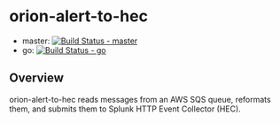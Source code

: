 # orion-alert-to-hec

* master: [![Build Status - master](https://travis-ci.com/djschaap/kv-to-json-sandbox.svg?branch=master)](https://travis-ci.com/djschaap/kv-to-json-sandbox)
* go: [![Build Status - go](https://travis-ci.com/djschaap/kv-to-json-sandbox.svg?branch=go)](https://travis-ci.com/djschaap/kv-to-json-sandbox)

## Overview

orion-alert-to-hec reads messages from an AWS SQS queue, reformats them,
and submits them to Splunk HTTP Event Collector (HEC).

